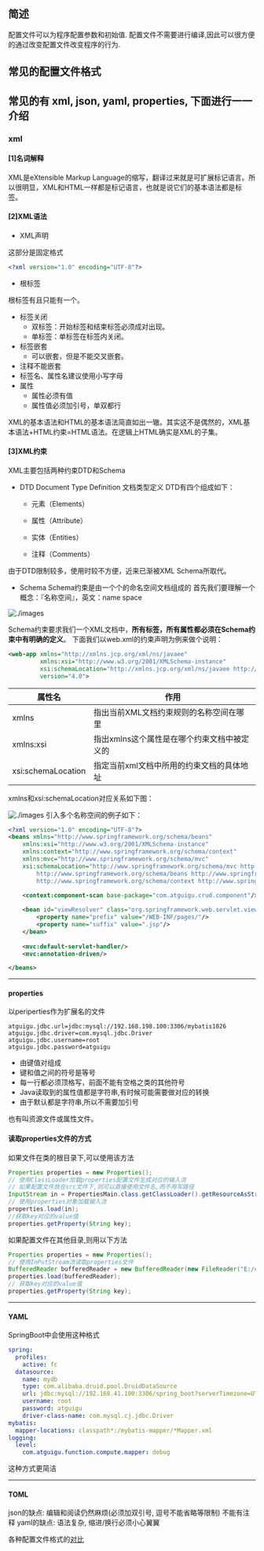 ## 简述
配置文件可以为程序配置参数和初始值.
配置文件不需要进行编译,因此可以很方便的通过改变配置文件改变程序的行为.
## 常见的配置文件格式
常见的有 xml, json, yaml, properties, 下面进行一一介绍
 --- 
### xml
#### [1]名词解释
XML是eXtensible Markup Language的缩写，翻译过来就是可扩展标记语言。所以很明显，XML和HTML一样都是标记语言，也就是说它们的基本语法都是标签。
#### [2]XML语法
-   XML声明

这部分是固定格式

``` xml
<?xml version="1.0" encoding="UTF-8"?>
```

-   根标签

根标签有且只能有一个。

-   标签关闭
    -   双标签：开始标签和结束标签必须成对出现。
    -   单标签：单标签在标签内关闭。
-   标签嵌套
    -   可以嵌套，但是不能交叉嵌套。
-   注释不能嵌套
-   标签名、属性名建议使用小写字母
-   属性
    -   属性必须有值
    -   属性值必须加引号，单双都行

XML的基本语法和HTML的基本语法简直如出一辙。其实这不是偶然的，XML基本语法+HTML约束=HTML语法。在逻辑上HTML确实是XML的子集。
#### [3]XML约束
XML主要包括两种约束DTD和Schema
- DTD
Document Type Definition 文档类型定义
DTD有四个组成如下：

	-   元素（Elements）
    
	-   属性（Attribute）
    
	-   实体（Entities）
    
	-   注释（Comments）
    

由于DTD限制较多，使用时较不方便，近来已渐被XML Schema所取代。
- Schema
Schema约束是由一个个的命名空间文档组成的
首先我们要理解一个概念：『名称空间』，英文：name space

![./images](https://heavy_code_industry.gitee.io/code_heavy_industry/assets/img/img003.5d44a5e4.png)

Schema约束要求我们一个XML文档中，**所有标签，所有属性都必须在Schema约束中有明确的定义**。
下面我们以web.xml的约束声明为例来做个说明：

```xml
<web-app xmlns="http://xmlns.jcp.org/xml/ns/javaee"
         xmlns:xsi="http://www.w3.org/2001/XMLSchema-instance"
         xsi:schemaLocation="http://xmlns.jcp.org/xml/ns/javaee http://xmlns.jcp.org/xml/ns/javaee/web-app_4_0.xsd"
         version="4.0">
```

| 属性名             | 作用                                        |
| ------------------ | ------------------------------------------- |
| xmlns              | 指出当前XML文档约束规则的名称空间在哪里     |
| xmlns:xsi          | 指出xmlns这个属性是在哪个约束文档中被定义的 |
| xsi:schemaLocation | 指定当前xml文档中所用的约束文档的具体地址   |

xmlns和xsi:schemaLocation对应关系如下图：

![./images](https://heavy_code_industry.gitee.io/code_heavy_industry/assets/img/img004.eedbdd3a.png)
引入多个名称空间的例子如下：

```xml
<?xml version="1.0" encoding="UTF-8"?>
<beans xmlns="http://www.springframework.org/schema/beans"
	xmlns:xsi="http://www.w3.org/2001/XMLSchema-instance"
	xmlns:context="http://www.springframework.org/schema/context"
	xmlns:mvc="http://www.springframework.org/schema/mvc"
	xsi:schemaLocation="http://www.springframework.org/schema/mvc http://www.springframework.org/schema/mvc/spring-mvc-4.0.xsd
		http://www.springframework.org/schema/beans http://www.springframework.org/schema/beans/spring-beans.xsd
		http://www.springframework.org/schema/context http://www.springframework.org/schema/context/spring-context-4.0.xsd">

	<context:component-scan base-package="com.atguigu.crud.component"/>
	
	<bean id="viewResolver" class="org.springframework.web.servlet.view.InternalResourceViewResolver">
		<property name="prefix" value="/WEB-INF/pages/"/>
		<property name="suffix" value=".jsp"/>
	</bean>
	
	<mvc:default-servlet-handler/>
	<mvc:annotation-driven/>

</beans>
``` 

 --- 
 #### properties
 以periperties作为扩展名的文件
 ```
atguigu.jdbc.url=jdbc:mysql://192.168.198.100:3306/mybatis1026
atguigu.jdbc.driver=com.mysql.jdbc.Driver
atguigu.jdbc.username=root
atguigu.jdbc.password=atguigu
```

-   由键值对组成
-   键和值之间的符号是等号
-   每一行都必须顶格写，前面不能有空格之类的其他符号
-   Java读取到的属性值都是字符串,有时候可能需要做对应的转换
-   由于默认都是字符串,所以不需要加引号

也有叫资源文件或属性文件。

#### 读取properties文件的方式
如果文件在类的根目录下,可以使用该方法
```java
Properties properties = new Properties();
// 使用ClassLoader加载properties配置文件生成对应的输入流
// 如果配置文件放在src文件下,则可以直接使用文件名,而不用写路径
InputStream in = PropertiesMain.class.getClassLoader().getResourceAsStream("config.properties");
// 使用properties对象加载输入流
properties.load(in);
//获取key对应的value值
properties.getProperty(String key);
```

如果配置文件在其他目录,则用以下方法
```java
Properties properties = new Properties(); 
// 使用InPutStream流读取properties文件
BufferedReader bufferedReader = new BufferedReader(new FileReader("E:/config.properties")); 
properties.load(bufferedReader); 
// 获取key对应的value值
properties.getProperty(String key);
```


 --- 
 #### YAML
 SpringBoot中会使用这种格式
```yaml
spring:
  profiles:
    active: fc
  datasource:
    name: mydb
    type: com.alibaba.druid.pool.DruidDataSource
    url: jdbc:mysql://192.168.41.100:3306/spring_boot?serverTimezone=UTC
    username: root
    password: atguigu
    driver-class-name: com.mysql.cj.jdbc.Driver
mybatis:
  mapper-locations: classpath*:/mybatis-mapper/*Mapper.xml
logging:
  level:
    com.atguigu.function.compute.mapper: debug
```
这种方式更简洁


----
#### TOML
json的缺点: 编辑和阅读仍然麻烦(必须加双引号, 逗号不能省略等限制) 不能有注释
yaml的缺点: 语法复杂, 缩进/换行必须小心翼翼

各种配置文件格式的[对比](https://zhuanlan.zhihu.com/p/50412485)